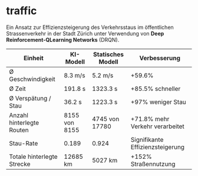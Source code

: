 # traffic

Ein Ansatz zur Effizienzsteigerung des Verkehrsstaus im öffentlichen Strassenverkehr in der Stadt Zürich unter Verwendung von **Deep Reinforcement-QLearning Networks** (DRQN).



| **Einheit**                     | **KI-Modell**     | **Statisches Modell**        | **Verbesserung**                        |
|--------------------------------|-------------------|-------------------------------|------------------------------------------|
| Ø Geschwindigkeit              | 8.3 m/s           | 5.2 m/s                       | +59.6%                                   |
| Ø Zeit                         | 191.8 s           | 1323.3 s                      | +85.5% schneller                         |
| Ø Verspätung / Stau            | 36.2 s            | 1223.3 s                      | +97% weniger Stau                        |
| Anzahl hinterlegte Routen      | 8155 von 8155     | 4745 von 17780                | +71.8% mehr Verkehr verarbeitet          |
| Stau-Rate                      | 0.189             | 0.924                         | Signifikante Effizienzsteigerung         |
| Totale hinterlegte Strecke     | 12685 km          | 5027 km                       | +152% Straßennutzung                     |
